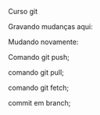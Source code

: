 Curso git

Gravando mudanças aqui:

Mudando novamente:

Comando git push;

comando git pull;

comando git fetch;

commit em branch;
